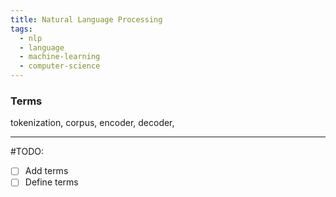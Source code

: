 ```yaml
---
title: Natural Language Processing
tags:
  - nlp
  - language
  - machine-learning
  - computer-science
---
```

### Terms
tokenization, corpus, encoder, decoder,

---

#TODO:
- [ ] Add terms
- [ ] Define terms